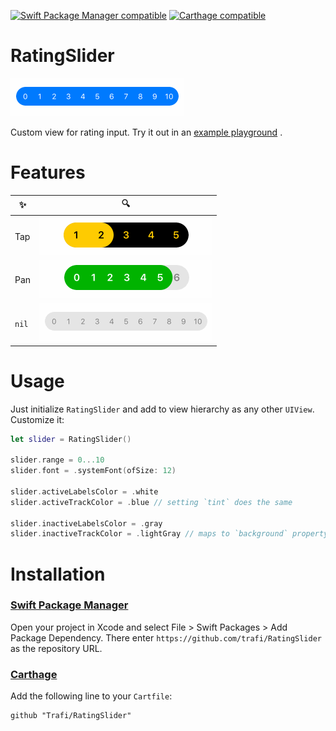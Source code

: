 [![Swift Package Manager compatible](https://img.shields.io/badge/Swift%20Package%20Manager-compatible-brightgreen.svg)](https://github.com/apple/swift-package-manager) [![Carthage compatible](https://img.shields.io/badge/Carthage-compatible-4BC51D.svg?style=flat)](https://github.com/Carthage/Carthage)

# RatingSlider

![Main example](Examples/example-title.gif)

Custom view for rating input. Try it out in an [example playground](Example.playground/Contents.swift) .

# Features

| :sparkles: | :mag:                                    |
| ---------- |:----------------------------------------:|
| Tap        | ![Tap example](Examples/example-tap.gif) |
| Pan        | ![Pan example](Examples/example-pan.gif) |
|`nil`       | ![Nil example](Examples/example-nil.gif) |

# Usage
Just initialize `RatingSlider` and add to view hierarchy as any other `UIView`. Customize it:
```swift
let slider = RatingSlider()

slider.range = 0...10
slider.font = .systemFont(ofSize: 12)

slider.activeLabelsColor = .white
slider.activeTrackColor = .blue // setting `tint` does the same

slider.inactiveLabelsColor = .gray
slider.inactiveTrackColor = .lightGray // maps to `background` property
```

# Installation

### [Swift Package Manager](https://developer.apple.com/documentation/xcode/adding_package_dependencies_to_your_app)
Open your project in Xcode and select File > Swift Packages > Add Package Dependency. There enter `https://github.com/trafi/RatingSlider` as the repository URL.

### [Carthage](https://github.com/Carthage/Carthage#adding-frameworks-to-an-application)

Add the following line to your `Cartfile`:
```
github "Trafi/RatingSlider"
```
